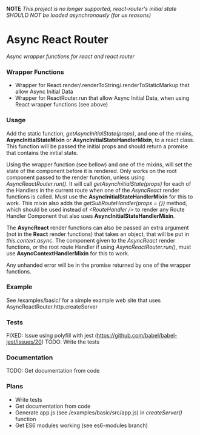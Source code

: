 **NOTE**
*This project is no longer supported, react-router's initial state SHOULD NOT be loaded asynchronously (for ux reasons)*

# Async React Router
*Async wrapper functions for react and react router*

### Wrapper Functions
* Wrapper for React.render/.renderToString/.renderToStaticMarkup that allow Async Initial Data
* Wrapper for ReactRouter.run that allow Async Initial Data, when using React wrapper functions (see above)

### Usage
Add the static function, *getAsyncInitialState(props)*, and one of the mixins, **AsyncInitialStateMixin** or **AsyncInitialStateHandlerMixin**, to a react class.
This function will be passed the initial props and should return a promise that contains the initial state.

Using the wrapper function (see bellow) and one of the mixins, will set the state of the component before it is rendered.
Only works on the root component passed to the render function, unless using *AsyncReactRouter.run()*.
It will call *getAsyncInitialState(props)* for each of the Handlers in the current route when one of the *AsyncReact* render functions is called.
Must use the **AsyncInitialStateHandlerMixin** for this to work.
This mixin also adds the *getSubRouteHandler(props = {})* method, which should be used instead of *&lt;RouteHandler /&gt;* to render any Route Handler Component that also uses **AsyncInitialStateHandlerMixin**.

The **AsyncReact** render functions can also be passed an extra argument (not in the **React** render functions) that takes an object, that will be put in *this.context.async*.
The component given to the *AsyncReact* render functions, or the root route Handler if using *AsyncReactRouter.run()*, must use **AsyncContextHandlerMixin** for this to work.

Any unhanded error will be in the promise returned by one of the wrapper functions.

### Example
See /examples/basic/ for a simple example web site that uses AsyncReactRouter.http.createServer

### Tests
FIXED: Issue using polyfill with jest (https://github.com/babel/babel-jest/issues/20)
TODO: Write the tests

### Documentation
TODO: Get documentation from code

### Plans
* Write tests
* Get documentation from code
* Generate app.js (see /examples/basic/src/app.js) in *createServer()* function
* Get ES6 modules working (see es6-modules branch)
